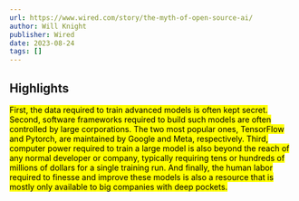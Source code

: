```yaml
---
url: https://www.wired.com/story/the-myth-of-open-source-ai/
author: Will Knight
publisher: Wired
date: 2023-08-24
tags: []
---
```


## Highlights
<mark>First, the data required to train advanced models is often kept secret. Second, software frameworks required to build such models are often controlled by large corporations. The two most popular ones, TensorFlow and Pytorch, are maintained by Google and Meta, respectively. Third, computer power required to train a large model is also beyond the reach of any normal developer or company, typically requiring tens or hundreds of millions of dollars for a single training run. And finally, the human labor required to finesse and improve these models is also a resource that is mostly only available to big companies with deep pockets.</mark>

